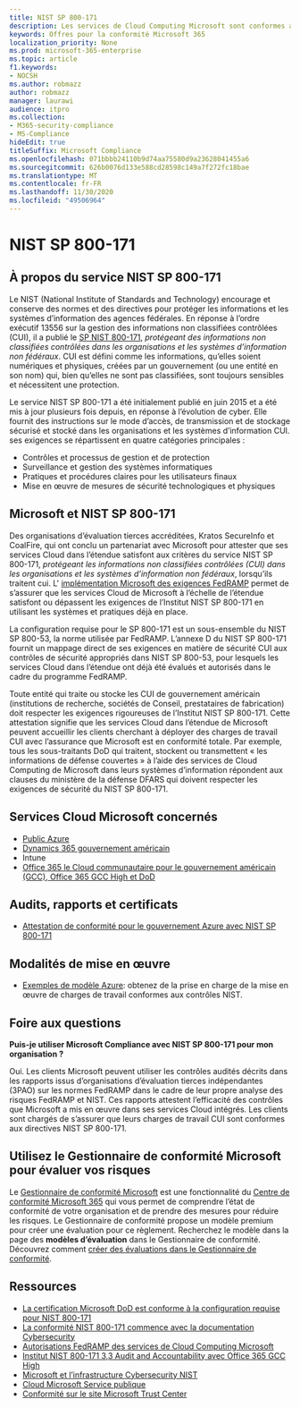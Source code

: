 ```yaml
---
title: NIST SP 800-171
description: Les services de Cloud Computing Microsoft sont conformes aux directives NIST SP 800-171 pour protéger les informations non classées contrôlées (CUI) dans les systèmes d’information non fédéraux.
keywords: Offres pour la conformité Microsoft 365
localization_priority: None
ms.prod: microsoft-365-enterprise
ms.topic: article
f1.keywords:
- NOCSH
ms.author: robmazz
author: robmazz
manager: laurawi
audience: itpro
ms.collection:
- M365-security-compliance
- MS-Compliance
hideEdit: true
titleSuffix: Microsoft Compliance
ms.openlocfilehash: 071bbbb24110b9d74aa75580d9a23628041455a6
ms.sourcegitcommit: 626b0076d133e588cd28598c149a7f272fc18bae
ms.translationtype: MT
ms.contentlocale: fr-FR
ms.lasthandoff: 11/30/2020
ms.locfileid: "49506964"
---
```

# <a name="nist-sp-800-171"></a>NIST SP 800-171

## <a name="about-nist-sp-800-171"></a>À propos du service NIST SP 800-171

Le NIST (National Institute of Standards and Technology) encourage et conserve des normes et des directives pour protéger les informations et les systèmes d’information des agences fédérales. En réponse à l’ordre exécutif 13556 sur la gestion des informations non classifiées contrôlées (CUI), il a publié le [SP NIST 800-171](https://csrc.nist.gov/publications/detail/sp/800-171/rev-1/final), *protégeant des informations non classifiées contrôlées dans les organisations et les systèmes d’information non fédéraux*. CUI est défini comme les informations, qu’elles soient numériques et physiques, créées par un gouvernement (ou une entité en son nom) qui, bien qu’elles ne sont pas classifiées, sont toujours sensibles et nécessitent une protection.

Le service NIST SP 800-171 a été initialement publié en juin 2015 et a été mis à jour plusieurs fois depuis, en réponse à l’évolution de cyber. Elle fournit des instructions sur le mode d’accès, de transmission et de stockage sécurisé et stocké dans les organisations et les systèmes d’information CUI. ses exigences se répartissent en quatre catégories principales :

- Contrôles et processus de gestion et de protection
- Surveillance et gestion des systèmes informatiques
- Pratiques et procédures claires pour les utilisateurs finaux
- Mise en œuvre de mesures de sécurité technologiques et physiques

## <a name="microsoft-and-nist-sp-800-171"></a>Microsoft et NIST SP 800-171

Des organisations d’évaluation tierces accréditées, Kratos SecureInfo et CoalFire, qui ont conclu un partenariat avec Microsoft pour attester que ses services Cloud dans l’étendue satisfont aux critères du service NIST SP 800-171, *protégeant les informations non classifiées contrôlées (CUI) dans les organisations et les systèmes d’information non fédéraux*, lorsqu’ils traitent cui. L' [implémentation Microsoft des exigences FedRAMP](offering-fedramp.md) permet de s’assurer que les services Cloud de Microsoft à l’échelle de l’étendue satisfont ou dépassent les exigences de l’Institut NIST SP 800-171 en utilisant les systèmes et pratiques déjà en place.

La configuration requise pour le SP 800-171 est un sous-ensemble du NIST SP 800-53, la norme utilisée par FedRAMP. L’annexe D du NIST SP 800-171 fournit un mappage direct de ses exigences en matière de sécurité CUI aux contrôles de sécurité appropriés dans NIST SP 800-53, pour lesquels les services Cloud dans l’étendue ont déjà été évalués et autorisés dans le cadre du programme FedRAMP.

Toute entité qui traite ou stocke les CUI de gouvernement américain (institutions de recherche, sociétés de Conseil, prestataires de fabrication) doit respecter les exigences rigoureuses de l’Institut NIST SP 800-171. Cette attestation signifie que les services Cloud dans l’étendue de Microsoft peuvent accueillir les clients cherchant à déployer des charges de travail CUI avec l’assurance que Microsoft est en conformité totale. Par exemple, tous les sous-traitants DoD qui traitent, stockent ou transmettent « les informations de défense couvertes » à l’aide des services de Cloud Computing de Microsoft dans leurs systèmes d’information répondent aux clauses du ministère de la défense DFARS qui doivent respecter les exigences de sécurité du NIST SP 800-171.

## <a name="microsoft-in-scope-cloud-services"></a>Services Cloud Microsoft concernés

- [Public Azure](https://aka.ms/AzureCompliance)
- [Dynamics 365 gouvernement américain](https://aka.ms/d365-compliance-list)
- Intune
- [Office 365 le Cloud communautaire pour le gouvernement américain (GCC), Office 365 GCC High et DoD](https://aka.ms/o365-compliance-framework)

## <a name="audits-reports-and-certificates"></a>Audits, rapports et certificats

- [Attestation de conformité pour le gouvernement Azure avec NIST SP 800-171](https://aka.ms/Azure-NIST-800-171)

## <a name="how-to-implement"></a>Modalités de mise en œuvre

- [Exemples de modèle Azure](https://docs.microsoft.com/azure/governance/blueprints/samples/): obtenez de la prise en charge de la mise en œuvre de charges de travail conformes aux contrôles NIST.

## <a name="frequently-asked-questions"></a>Foire aux questions

**Puis-je utiliser Microsoft Compliance avec NIST SP 800-171 pour mon organisation ?**

Oui. Les clients Microsoft peuvent utiliser les contrôles audités décrits dans les rapports issus d’organisations d’évaluation tierces indépendantes (3PAO) sur les normes FedRAMP dans le cadre de leur propre analyse des risques FedRAMP et NIST. Ces rapports attestent l’efficacité des contrôles que Microsoft a mis en œuvre dans ses services Cloud intégrés. Les clients sont chargés de s’assurer que leurs charges de travail CUI sont conformes aux directives NIST SP 800-171.

## <a name="use-microsoft-compliance-manager-to-assess-your-risk"></a>Utilisez le Gestionnaire de conformité Microsoft pour évaluer vos risques

Le [Gestionnaire de conformité Microsoft](https://docs.microsoft.com/microsoft-365/compliance/compliance-manager) est une fonctionnalité du [Centre de conformité Microsoft 365](https://docs.microsoft.com/microsoft-365/compliance/microsoft-365-compliance-center) qui vous permet de comprendre l’état de conformité de votre organisation et de prendre des mesures pour réduire les risques. Le Gestionnaire de conformité propose un modèle premium pour créer une évaluation pour ce règlement. Recherchez le modèle dans la page des **modèles d’évaluation** dans le Gestionnaire de conformité. Découvrez comment [créer des évaluations dans le Gestionnaire de conformité](https://docs.microsoft.com/microsoft-365/compliance/compliance-manager-assessments).

## <a name="resources"></a>Ressources

- [La certification Microsoft DoD est conforme à la configuration requise pour NIST 800-171](offering-DoD-DISA-L2-L4-L5.md)
- [La conformité NIST 800-171 commence avec la documentation Cybersecurity](https://www.nist800171.com/)
- [Autorisations FedRAMP des services de Cloud Computing Microsoft](https://marketplace.fedramp.gov/index.html?status=Compliant&sort=productName#/products)
- [Institut NIST 800-171 3,3 Audit and Accountability avec Office 365 GCC High](https://info.summit7systems.com/blog/nist-3.3-audit-and-accountability-with-office-365)
- [Microsoft et l’infrastructure Cybersecurity NIST](offering-nist-csf.md)
- [Cloud Microsoft Service publique](https://www.microsoft.com/enterprise/government)
- [Conformité sur le site Microsoft Trust Center](https://www.microsoft.com/trust-center/compliance/compliance-overview)
